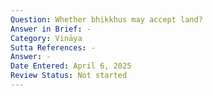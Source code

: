 ```yaml
---
Question: Whether bhikkhus may accept land?
Answer in Brief: -
Category: Vināya
Sutta References: -
Answer: -
Date Entered: April 6, 2025
Review Status: Not started
---
```

